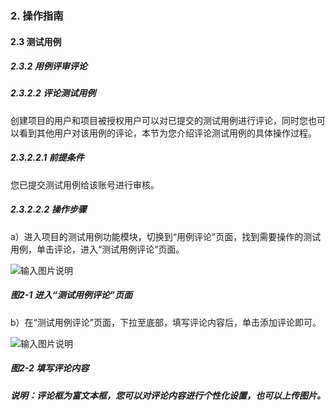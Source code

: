 ### 2. 操作指南

#### 2.3 测试用例

##### 2.3.2 用例评审评论

##### 2.3.2.2 评论测试用例

创建项目的用户和项目被授权用户可以对已提交的测试用例进行评论，同时您也可以看到其他用户对该用例的评论，本节为您介绍评论测试用例的具体操作过程。

##### 2.3.2.2.1 前提条件

您已提交测试用例给该账号进行审核。

##### 2.3.2.2.2 操作步骤

a）进入项目的测试用例功能模块，切换到“用例评论”页面，找到需要操作的测试用例，单击评论，进入“测试用例评论”页面。

![输入图片说明](../../../../images/SoFlu%E5%85%A8%E8%87%AA%E5%8A%A8%E6%B5%8B%E8%AF%95%E5%B9%B3%E5%8F%B0%E6%95%99%E7%A8%8B/2.%20%E6%93%8D%E4%BD%9C%E6%8C%87%E5%8D%97/3.%20%E6%B5%8B%E8%AF%95%E7%94%A8%E4%BE%8B/2.%20%E7%94%A8%E4%BE%8B%E8%AF%84%E5%AE%A1%E8%AF%84%E8%AE%BA/2-1.png)

##### 图2-1 进入“测试用例评论”页面

b）在“测试用例评论”页面，下拉至底部，填写评论内容后，单击添加评论即可。

![输入图片说明](../../../../images/SoFlu%E5%85%A8%E8%87%AA%E5%8A%A8%E6%B5%8B%E8%AF%95%E5%B9%B3%E5%8F%B0%E6%95%99%E7%A8%8B/2.%20%E6%93%8D%E4%BD%9C%E6%8C%87%E5%8D%97/3.%20%E6%B5%8B%E8%AF%95%E7%94%A8%E4%BE%8B/2.%20%E7%94%A8%E4%BE%8B%E8%AF%84%E5%AE%A1%E8%AF%84%E8%AE%BA/2-2.png)

##### 图2-2 填写评论内容

##### 说明：评论框为富文本框，您可以对评论内容进行个性化设置，也可以上传图片。
